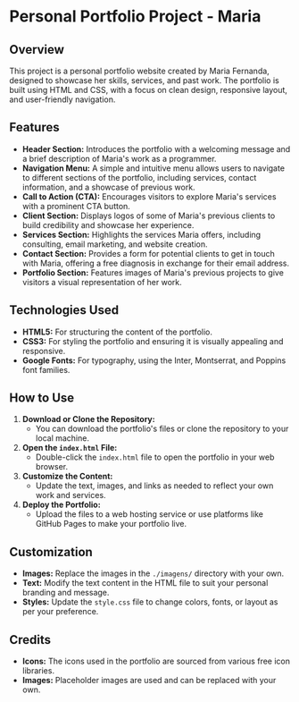 # Personal Portfolio Project - Maria

## Overview
This project is a personal portfolio website created by Maria Fernanda, designed to showcase her skills, services, and past work. The portfolio is built using HTML and CSS, with a focus on clean design, responsive layout, and user-friendly navigation.

## Features
- **Header Section:** Introduces the portfolio with a welcoming message and a brief description of Maria's work as a programmer.
- **Navigation Menu:** A simple and intuitive menu allows users to navigate to different sections of the portfolio, including services, contact information, and a showcase of previous work.
- **Call to Action (CTA):** Encourages visitors to explore Maria's services with a prominent CTA button.
- **Client Section:** Displays logos of some of Maria's previous clients to build credibility and showcase her experience.
- **Services Section:** Highlights the services Maria offers, including consulting, email marketing, and website creation.
- **Contact Section:** Provides a form for potential clients to get in touch with Maria, offering a free diagnosis in exchange for their email address.
- **Portfolio Section:** Features images of Maria's previous projects to give visitors a visual representation of her work.

## Technologies Used
- **HTML5:** For structuring the content of the portfolio.
- **CSS3:** For styling the portfolio and ensuring it is visually appealing and responsive.
- **Google Fonts:** For typography, using the Inter, Montserrat, and Poppins font families.

## How to Use
1. **Download or Clone the Repository:**
   - You can download the portfolio's files or clone the repository to your local machine.
2. **Open the `index.html` File:**
   - Double-click the `index.html` file to open the portfolio in your web browser.
3. **Customize the Content:**
   - Update the text, images, and links as needed to reflect your own work and services.
4. **Deploy the Portfolio:**
   - Upload the files to a web hosting service or use platforms like GitHub Pages to make your portfolio live.

## Customization
- **Images:** Replace the images in the `./imagens/` directory with your own.
- **Text:** Modify the text content in the HTML file to suit your personal branding and message.
- **Styles:** Update the `style.css` file to change colors, fonts, or layout as per your preference.

## Credits
- **Icons:** The icons used in the portfolio are sourced from various free icon libraries.
- **Images:** Placeholder images are used and can be replaced with your own.

